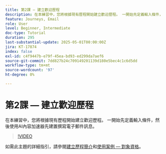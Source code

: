 ```yaml
---
title: 第2課 — 建立歡迎歷程
description: 在本練習中，您將根據現有歷程開始建立歡迎歷程。 一開始先定義輸入條件，然後使用AI內容加速器先建置撰寫電子郵件訊息。
feature: Journeys, Email
role: User
level: Beginner, Intermediate
doc-type: Tutorial
duration: 295
last-substantial-update: 2025-05-01T00:00:00Z
jira: KT-17874
index: false
exl-id: c4f9447b-e79f-45ea-bd93-ed299da7aef6
source-git-commit: 7dd827b24c709149201139d180e5bec4c1c6d5dd
workflow-type: tm+mt
source-wordcount: '97'
ht-degree: 0%

---
```


# 第2課 — 建立歡迎歷程

在本練習中，您將根據現有歷程開始建立歡迎歷程。 一開始先定義輸入條件，然後使用AI內容加速器先建置撰寫電子郵件訊息。

>[!VIDEO](https://video.tv.adobe.com/v/3457896/?learn=on&enablevpops)

如需此主題的詳細指引，請參閱[建立歷程簡介](/help/create-journeys/introduction-to-building-a-journey.md)和[使用案例 — 對象資格](/help/create-journeys/use-case-audience-qualification.md)。
